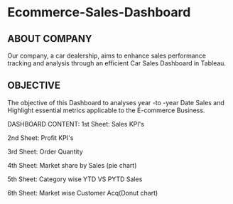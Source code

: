 # Ecommerce-Sales-Dashboard

## ABOUT COMPANY
Our company, a car dealership, aims to enhance sales performance tracking and analysis through an efficient Car Sales Dashboard in Tableau.

## OBJECTIVE
The objective of this Dashboard to analyses year -to -year Date Sales and Highlight essential metrics applicable to the E-commerce Business.


DASHBOARD CONTENT:
1st Sheet: Sales KPI's

2nd Sheet: Profit KPI's 

3rd Sheet: Order Quantity

4th Sheet: Market share by Sales (pie chart)

5th Sheet: Category wise YTD VS PYTD Sales

6th Sheet: Market wise Customer Acq(Donut chart)

